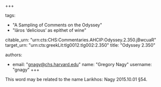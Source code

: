 +++

tags:
- "A Sampling of Comments on the Odyssey"
- "lāros ‘delicious’ as epithet of wine"

citable_urn: "urn:cts:CHS:Commentaries.AHCIP:Odyssey.2.350.jBwcuaR"
target_urn: "urn:cts:greekLit:tlg0012.tlg002:2.350"
title: "Odyssey 2.350"

authors:
- email: "gnagy@chs.harvard.edu"
  name: "Gregory Nagy"
  username: "gnagy"
+++

<p>This word may be related to the name Larikhos: Nagy 2015.10.01 §54. </p>